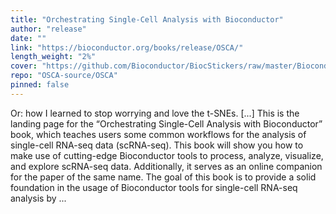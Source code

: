 ```yaml
---
title: "Orchestrating Single-Cell Analysis with Bioconductor"
author: "release"
date: ""
link: "https://bioconductor.org/books/release/OSCA/"
length_weight: "2%"
cover: "https://github.com/Bioconductor/BiocStickers/raw/master/Bioconductor/Bioconductor-serial.gif"
repo: "OSCA-source/OSCA"
pinned: false
---
```


Or: how I learned to stop worrying and love the t-SNEs. [...] This is the landing page for the “Orchestrating Single-Cell Analysis with Bioconductor” book,
which teaches users some common workflows for the analysis of single-cell RNA-seq data (scRNA-seq).
This book will show you how to make use of cutting-edge Bioconductor tools to process, analyze, visualize, and explore scRNA-seq data.
Additionally, it serves as an online companion for the paper of the same name. The goal of this book is to provide a solid foundation in the usage of Bioconductor tools for single-cell RNA-seq analysis by ...
